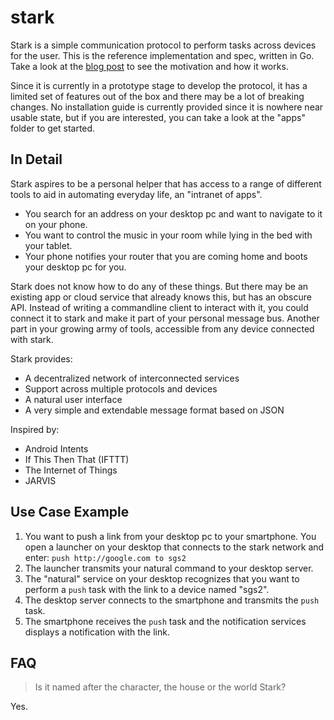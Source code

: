 stark
=====

Stark is a simple communication protocol to perform tasks across devices for the user.
This is the reference implementation and spec, written in Go. Take a look at the
[blog post](http://xconstruct.net/2013/02/26/a-new-project-stark/) to see the
motivation and how it works.

Since it is currently in a prototype stage to develop the protocol, it has a limited set of features out of
the box and there may be a lot of breaking changes. No installation guide
is currently provided since it is nowhere near usable state, but if you are interested,
you can take a look at the "apps" folder to get started.

## In Detail ##

Stark aspires to be a personal helper that has access to a range of different
tools to aid in automating everyday life, an "intranet of apps".

* You search for an address on your desktop pc and want to navigate to it on your phone.
* You want to control the music in your room while lying in the bed with your tablet.
* Your phone notifies your router that you are coming home and boots your desktop pc for you.

Stark does not know how to do any of these things. But there may be an existing app or
cloud service that already knows this, but has an obscure API. Instead of writing
a commandline client to interact with it, you could connect it to stark and make
it part of your personal message bus. Another part in your growing army of tools,
accessible from any device connected with stark.

Stark provides:

* A decentralized network of interconnected services
* Support across multiple protocols and devices
* A natural user interface 
* A very simple and extendable message format based on JSON

Inspired by:

* Android Intents
* If This Then That (IFTTT)
* The Internet of Things
* JARVIS

## Use Case Example ##

1. You want to push a link from your desktop pc to your smartphone. You open a
   launcher on your desktop that connects to the stark network and enter: `push http://google.com to sgs2`
2. The launcher transmits your natural command to your desktop server.
4. The "natural" service on your desktop recognizes that you want to perform a `push`
   task with the link to a device named "sgs2".
5. The desktop server connects to the smartphone and transmits the `push` task.
6. The smartphone receives the `push` task and the notification services displays a notification with the link.

## FAQ ##

> Is it named after the character, the house or the world Stark?

Yes.
